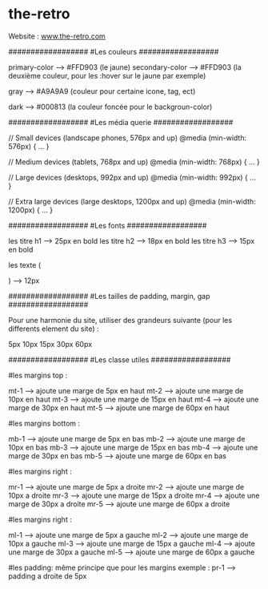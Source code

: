 # the-retro
Website :  www.the-retro.com


##################
#Les couleurs
##################

primary-color --> #FFD903  (le jaune)
secondary-color --> #FFD903  (la deuxième couleur, pour les :hover sur le jaune par exemple)

gray --> #A9A9A9  (couleur pour certaine icone, tag, ect)

dark --> #000813 (la couleur foncée pour le backgroun-color)



##################
#Les média querie
##################

// Small devices (landscape phones, 576px and up)
@media (min-width: 576px) { ... }

// Medium devices (tablets, 768px and up)
@media (min-width: 768px) { ... }

// Large devices (desktops, 992px and up)
@media (min-width: 992px) { ... }

// Extra large devices (large desktops, 1200px and up)
@media (min-width: 1200px) { ... }

##################
#Les fonts
##################



les titre h1 --> 25px en bold
les titre h2 --> 18px en bold
les titre h3 --> 15px en bold

les texte (<p>) --> 12px
  
  
##################
#Les tailles de padding, margin, gap
##################

Pour une harmonie du site, utiliser des grandeurs suivante (pour les differents element du site) :

5px
10px
15px
30px
60px


##################
#Les classe utiles
##################

#les margins top :

mt-1 --> ajoute une marge de 5px en haut
mt-2 --> ajoute une marge de 10px en haut
mt-3 --> ajoute une marge de 15px en haut
mt-4 --> ajoute une marge de 30px en haut
mt-5 --> ajoute une marge de 60px en haut

#les margins bottom :

mb-1 --> ajoute une marge de 5px en bas
mb-2 --> ajoute une marge de 10px en bas
mb-3 --> ajoute une marge de 15px en bas
mb-4 --> ajoute une marge de 30px en bas
mb-5 --> ajoute une marge de 60px en bas

#les margins right :

mr-1 --> ajoute une marge de 5px a droite
mr-2 --> ajoute une marge de 10px a droite
mr-3 --> ajoute une marge de 15px a droite
mr-4 --> ajoute une marge de 30px a droite
mr-5 --> ajoute une marge de 60px a droite

#les margins right :

ml-1 --> ajoute une marge de 5px a gauche
ml-2 --> ajoute une marge de 10px a gauche
ml-3 --> ajoute une marge de 15px a gauche
ml-4 --> ajoute une marge de 30px a gauche
ml-5 --> ajoute une marge de 60px a gauche

#les padding:
même principe que pour les margins exemple :
pr-1 --> padding a droite de 5px


